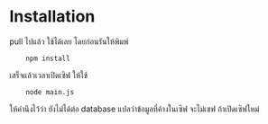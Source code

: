 # Installation

pull ไปแล้ว ใช้ได้เลย โดยก่อนรันให้พิมพ์

```
    npm install
```

เสร็จแล้วเวลาเปิดเซิฟ ให้ใช้

```
    node main.js
```

ให้คำนึงไว้ว่า ยังไม่ได้ต่อ database แปลว่าข้อมูลที่ค้างในเซิฟ จะไม่เซฟ ถ้าเปิดเซิฟใหม่